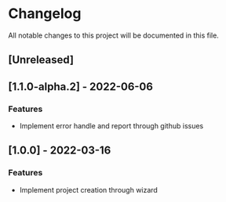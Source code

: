 # Changelog

All notable changes to this project will be documented in this file.

## [Unreleased]
## [1.1.0-alpha.2] - 2022-06-06

### Features

- Implement error handle and report through github issues

## [1.0.0] - 2022-03-16

### Features

- Implement project creation through wizard

<!-- generated by git-cliff -->

